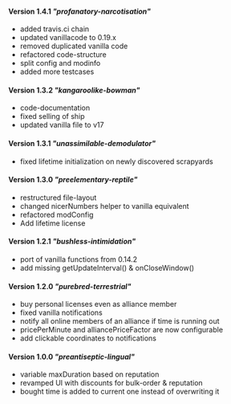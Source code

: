 #### Version 1.4.1 *"profanatory-narcotisation"*
* added travis.ci chain
* updated vanillacode to 0.19.x
* removed duplicated vanilla code
* refactored code-structure
* split config and modinfo
* added more testcases

#### Version 1.3.2 *"kangaroolike-bowman"*
* code-documentation
* fixed selling of ship
* updated vanilla file to v17

#### Version 1.3.1 *"unassimilable-demodulator"*
* fixed lifetime initialization on newly discovered scrapyards

#### Version 1.3.0 *"preelementary-reptile"*
* restructured file-layout
* changed nicerNumbers helper to vanilla equivalent
* refactored modConfig
* Add lifetime license

#### Version 1.2.1 *"bushless-intimidation"*
* port of vanilla functions from 0.14.2
* add missing getUpdateInterval() & onCloseWindow()

#### Version 1.2.0 *"purebred-terrestrial"*
* buy personal licenses even as alliance member
* fixed vanilla notifications
* notify all online members of an alliance if time is running out
* pricePerMinute and alliancePriceFactor are now configurable
* add clickable coordinates to notifications

#### Version 1.0.0 *"preantiseptic-lingual"*
* variable maxDuration based on reputation
* revamped UI with discounts for bulk-order & reputation
* bought time is added to current one instead of overwriting it
